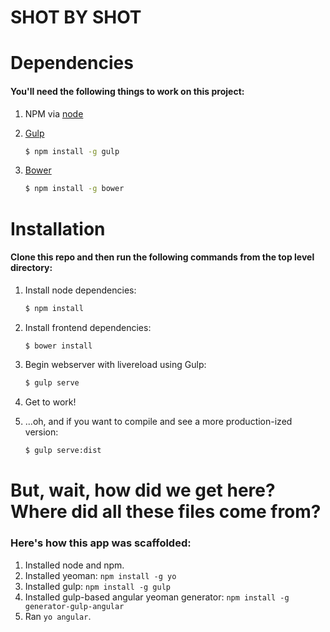 # SHOT BY SHOT

# Dependencies

#### You'll need the following things to work on this project:

1. NPM via [node](http://nodejs.org/)

2. [Gulp](http://gulpjs.com/)

    ```sh
    $ npm install -g gulp
    ```

3. [Bower](http://bower.io/)

    ```sh
    $ npm install -g bower
    ```

# Installation

#### Clone this repo and then run the following commands from the top level directory:

1. Install node dependencies:

    ```sh
    $ npm install
    ```

2. Install frontend dependencies:

    ```sh
    $ bower install
    ```

3. Begin webserver with livereload using Gulp:

    ```sh
    $ gulp serve
    ```

4. Get to work!

5. ...oh, and if you want to compile and see a more production-ized version:

    ```sh
    $ gulp serve:dist
    ```


# But, wait, how did we get here? Where did all these files come from?

### Here's how this app was scaffolded:

1. Installed node and npm.
2. Installed yeoman: ```npm install -g yo```
3. Installed gulp: ```npm install -g gulp```
4. Installed gulp-based angular yeoman generator: ```npm install -g generator-gulp-angular```
5. Ran ```yo angular```.
